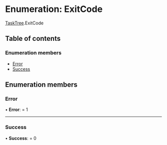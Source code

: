 # Enumeration: ExitCode

[TaskTree](../modules/tasktree.md).ExitCode

## Table of contents

### Enumeration members

- [Error](tasktree.exitcode.md#error)
- [Success](tasktree.exitcode.md#success)

## Enumeration members

### Error

• **Error**: = 1

___

### Success

• **Success**: = 0
